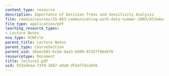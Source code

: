 ```yaml
---
content_type: resource
description: Importance of Decision Trees and Sensitivity Analysis
file: /media/courses/15-063-communicating-with-data-summer-2003/933a4eaa73f91b87e0a8dfe47fdcab56_lecture2.pdf
file_type: application/pdf
learning_resource_types:
- Lecture Notes
ocw_type: OCWFile
parent_title: Lecture Notes
parent_type: CourseSection
parent_uid: 26aecb81-bcbb-4ae3-b999-87157f9b4bf6
resourcetype: Document
title: lecture2.pdf
uid: 933a4eaa-73f9-1b87-e0a8-dfe47fdcab56
---
```

